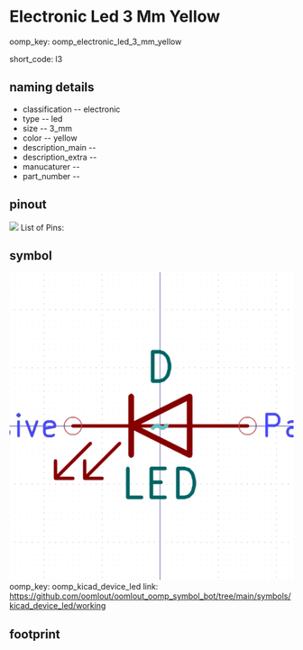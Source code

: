 # Electronic Led 3 Mm Yellow
oomp_key: oomp_electronic_led_3_mm_yellow  

short_code: l3
## naming details
* classification -- electronic
* type -- led
* size -- 3_mm
* color -- yellow
* description_main -- 
* description_extra -- 
* manucaturer -- 
* part_number -- 
## pinout
![](working_pinout_600.png)
List of Pins:

## symbol

![](symbol/0/working/working_600.png)  
oomp_key: oomp_kicad_device_led
link: https://github.com/oomlout/oomlout_oomp_symbol_bot/tree/main/symbols/kicad_device_led/working


## footprint
